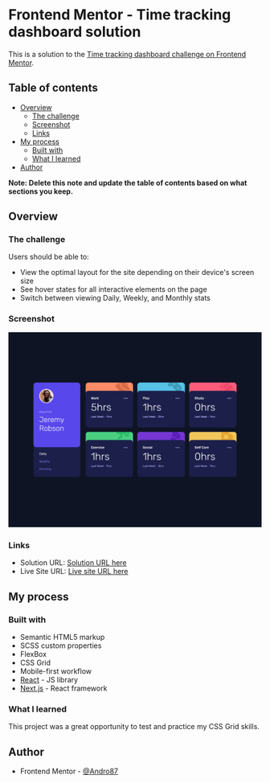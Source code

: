 # Frontend Mentor - Time tracking dashboard solution

This is a solution to the [Time tracking dashboard challenge on Frontend Mentor](https://www.frontendmentor.io/challenges/time-tracking-dashboard-UIQ7167Jw).

## Table of contents

-   [Overview](#overview)
    -   [The challenge](#the-challenge)
    -   [Screenshot](#screenshot)
    -   [Links](#links)
-   [My process](#my-process)
    -   [Built with](#built-with)
    -   [What I learned](#what-i-learned)
-   [Author](#author)

**Note: Delete this note and update the table of contents based on what sections you keep.**

## Overview

### The challenge

Users should be able to:

-   View the optimal layout for the site depending on their device's screen size
-   See hover states for all interactive elements on the page
-   Switch between viewing Daily, Weekly, and Monthly stats

### Screenshot

![Time tracking dashboard](./public/images/screenshot.png)

### Links

-   Solution URL: [Solution URL here](https://github.com/Andro87/time-tracking-dashboard.git)
-   Live Site URL: [Live site URL here](https://time-tracking-dashboard-tawny.vercel.app/)

## My process

### Built with

-   Semantic HTML5 markup
-   SCSS custom properties
-   FlexBox
-   CSS Grid
-   Mobile-first workflow
-   [React](https://reactjs.org/) - JS library
-   [Next.js](https://nextjs.org/) - React framework

### What I learned

This project was a great opportunity to test and practice my CSS Grid skills.

## Author

-   Frontend Mentor - [@Andro87](https://www.frontendmentor.io/profile/Andro87)
